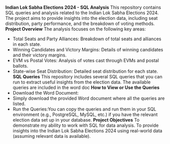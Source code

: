 **Indian Lok Sabha Elections 2024 - SQL Analysis**
This repository contains SQL queries and analysis related to the Indian Lok Sabha Elections 2024. The project aims to provide insights into the election data, including seat distribution, party performance, and the breakdown of voting methods.
**Project Overview**
The analysis focuses on the following key areas:
* Total Seats and Party Alliances: Breakdown of total seats and alliances in each state.
* Winning Candidates and Victory Margins: Details of winning candidates and their victory margins.
* EVM vs Postal Votes: Analysis of votes cast through EVMs and postal ballots.
* State-wise Seat Distribution: Detailed seat distribution for each state.
**SQL Queries**
This repository includes several SQL queries that you can run to extract useful insights from the election data. The available queries are included in the word doc 
**How to View or Use the Queries**
* Download the Word Document:
* Simply download the provided Word document where all the queries are listed.
* Run the Queries:You can copy the queries and run them in your SQL environment (e.g., PostgreSQL, MySQL, etc.) if you have the relevant election data set up in your database.
**Project Objectives**
To demonstrate my ability to work with SQL for data analysis.
To provide insights into the Indian Lok Sabha Elections 2024 using real-world data (assuming relevant data is available).

